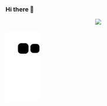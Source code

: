 ### Hi there 👋

<div align="center" display="flex">
  <a href="https://github.com/ThalisonCosta">
  <img height="180em" src="https://github-readme-stats.vercel.app/api?username=ThalisonCosta&show_icons=true&theme=dracula&include_all_commits=true&count_private=true"/>
<!--   <img height="180em" src="https://github-readme-stats.vercel.app/api/top-langs/?username=ThalisonCosta&layout=compact&langs_count=70&theme=dracula"/> -->
</div>


![snake gif](https://github.com/ThalisonCosta/thalisonCosta/blob/output/github-contribution-grid-snake.svg)
